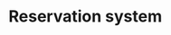 # Reservation system

<!-- @include: ../_parts/reservations/en/main-info.md -->

<!--@include: ../_parts/reservations/en/description.md -->

<!--@include: ../_parts/reservations/en/resources.md -->